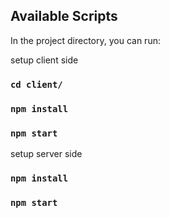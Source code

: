 ## Available Scripts

In the project directory, you can run:

setup client side
### `cd client/`
### `npm install`
### `npm start`

setup server side
### `npm install`
### `npm start`